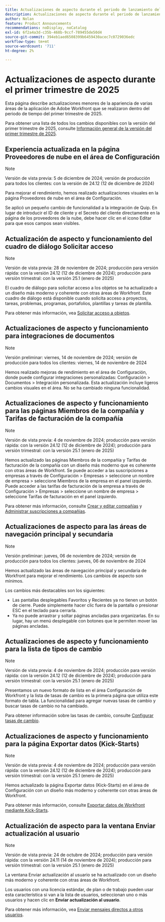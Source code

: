 ```yaml
---
title: Actualizaciones de aspecto durante el periodo de lanzamiento del primer trimestre de 2025
description: Actualizaciones de aspecto durante el periodo de lanzamiento del primer trimestre de 2025
author: Nolan
feature: Product Announcements
recommendations: noDisplay, noCatalog
exl-id: 6f2a4a3d-c35b-468b-9ccf-789455de50d4
source-git-commit: 394eb1aed6508399b6459430acec7c0729036edc
workflow-type: tm+mt
source-wordcount: '711'
ht-degree: 2%

---
```


# Actualizaciones de aspecto durante el primer trimestre de 2025

Esta página describe actualizaciones menores de la apariencia de varias áreas de la aplicación de Adobe Workfront que se realizaron dentro del periodo de tiempo del primer trimestre de 2025.

Para obtener una lista de todos los cambios disponibles con la versión del primer trimestre de 2025, consulte [Información general de la versión del primer trimestre de 2025](/help/quicksilver/product-announcements/product-releases/25-q1-release-activity/25-q1-release-overview.md).

## Experiencia actualizada en la página Proveedores de nube en el área de Configuración

>[!NOTE]
>
>Versión de vista previa: 5 de diciembre de 2024; versión de producción para todos los clientes: con la versión de 24.12 (12 de diciembre de 2024)

Para mejorar el rendimiento, hemos realizado actualizaciones visuales en la página Proveedores de nube en el área de Configuración.

Se aplicó un pequeño cambio de funcionalidad a la integración de Quip. En lugar de introducir el ID de cliente y el Secreto del cliente directamente en la página de los proveedores de la nube, debe hacer clic en el icono Editar para que esos campos sean visibles.

## Actualización de aspecto y funcionamiento del cuadro de diálogo Solicitar acceso

>[!NOTE]
>
>Versión de vista previa: 28 de noviembre de 2024; producción para versión rápida: con la versión 24.12 (12 de diciembre de 2024); producción para versión trimestral: con la versión 25.1 (enero de 2025)

El cuadro de diálogo para solicitar acceso a los objetos se ha actualizado a un diseño más moderno y coherente con otras áreas de Workfront. Este cuadro de diálogo está disponible cuando solicita acceso a proyectos, tareas, problemas, programas, portafolios, plantillas y tareas de plantilla.

Para obtener más información, vea [Solicitar acceso a objetos](/help/quicksilver/workfront-basics/grant-and-request-access-to-objects/request-access.md).

## Actualizaciones de aspecto y funcionamiento para integraciones de documentos

>[!NOTE]
>
>Versión preliminar: viernes, 14 de noviembre de 2024; versión de producción para todos los clientes: viernes, 14 de noviembre de 2024

Hemos realizado mejoras de rendimiento en el área de Configuración, donde puede configurar integraciones personalizadas: Configuración > Documentos > Integración personalizada. Esta actualización incluye ligeros cambios visuales en el área. No se ha cambiado ninguna funcionalidad.

## Actualizaciones de aspecto y funcionamiento para las páginas Miembros de la compañía y Tarifas de facturación de la compañía

>[!NOTE]
>
>Versión de vista previa: 4 de noviembre de 2024; producción para versión rápida: con la versión 24.12 (12 de diciembre de 2024); producción para versión trimestral: con la versión 25.1 (enero de 2025)

Hemos actualizado las páginas Miembros de la compañía y Tarifas de facturación de la compañía con un diseño más moderno que es coherente con otras áreas de Workfront. Se puede acceder a las suscripciones a empresas a través de Configuración > Empresas > seleccione un nombre de empresa > seleccione Miembros de la empresa en el panel izquierdo. Puede acceder a las tarifas de facturación de la empresa a través de Configuración > Empresas > seleccione un nombre de empresa > seleccione Tarifas de facturación en el panel izquierdo.

Para obtener más información, consulte [Crear y editar compañías](/help/quicksilver/administration-and-setup/set-up-workfront/organizational-setup/create-and-edit-companies.md) y [Administrar suscripciones a compañías](/help/quicksilver/administration-and-setup/set-up-workfront/organizational-setup/manage-company-memberships.md).

## Actualizaciones de aspecto para las áreas de navegación principal y secundaria

>[!NOTE]
>
>Versión preliminar: jueves, 06 de noviembre de 2024; versión de producción para todos los clientes: jueves, 06 de noviembre de 2024

Hemos actualizado las áreas de navegación principal y secundaria de Workfront para mejorar el rendimiento. Los cambios de aspecto son mínimos.

Los cambios más destacables son los siguientes:

* Las pantallas desplegables Favoritos y Recientes ya no tienen un botón de cierre. Puede simplemente hacer clic fuera de la pantalla o presionar ESC en el teclado para cerrarla.
* Ya no puede arrastrar y soltar páginas ancladas para organizarlas. En su lugar, hay un menú desplegable con botones que le permiten mover las páginas ancladas.

## Actualizaciones de aspecto y funcionamiento para la lista de tipos de cambio

>[!NOTE]
>
>Versión de vista previa: 4 de noviembre de 2024; producción para versión rápida: con la versión 24.12 (12 de diciembre de 2024); producción para versión trimestral: con la versión 25.1 (enero de 2025)

Presentamos un nuevo formato de lista en el área Configuración de Workfront y la lista de tasas de cambio es la primera página que utiliza este formato de tabla. La funcionalidad para agregar nuevas tasas de cambio y buscar tasas de cambio no ha cambiado.

Para obtener información sobre las tasas de cambio, consulte [Configurar tasas de cambio](/help/quicksilver/administration-and-setup/manage-workfront/exchange-rates/set-up-exchange-rates.md).

## Actualizaciones de aspecto y funcionamiento para la página Exportar datos (Kick-Starts)

>[!NOTE]
>
>Versión de vista previa: 4 de noviembre de 2024; producción para versión rápida: con la versión 24.12 (12 de diciembre de 2024); producción para versión trimestral: con la versión 25.1 (enero de 2025)

Hemos actualizado la página Exportar datos (Kick-Starts) en el área de Configuración con un diseño más moderno y coherente con otras áreas de Workfront.

Para obtener más información, consulte [Exportar datos de Workfront mediante Kick-Starts](/help/quicksilver/administration-and-setup/manage-workfront/using-kick-starts/export-data-from-wf-via-kick-starts.md).

## Actualización de aspecto para la ventana Enviar actualización al usuario

>[!NOTE]
>
>Versión de vista previa: 24 de octubre de 2024; producción para versión rápida: con la versión 24.11 (14 de noviembre de 2024); producción para versión trimestral: con la versión 25.1 (enero de 2025)

La ventana Enviar actualización al usuario se ha actualizado con un diseño más moderno y coherente con otras áreas de Workfront.

Los usuarios con una licencia estándar, de plan o de trabajo pueden usar esta característica si van a la lista de usuarios, seleccionan uno o más usuarios y hacen clic en **Enviar actualización al usuario**.

Para obtener más información, vea [Enviar mensajes directos a otros usuarios](/help/quicksilver/people-teams-and-groups/work-directly-with-others/send-direct-messages-to-other-users.md).
